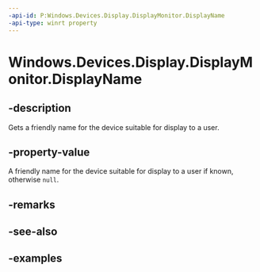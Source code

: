 ```yaml
---
-api-id: P:Windows.Devices.Display.DisplayMonitor.DisplayName
-api-type: winrt property
---
```


<!-- Property syntax.
public string DisplayName { get; }
-->

# Windows.Devices.Display.DisplayMonitor.DisplayName

## -description
Gets a friendly name for the device suitable for display to a user.

## -property-value
A friendly name for the device suitable for display to a user if known, otherwise `null`.

## -remarks

## -see-also

## -examples

